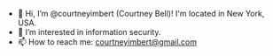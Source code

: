 - 👋 Hi, I’m @courtneyimbert (Courtney Bell)! I'm located in New York, USA.
- 👀 I’m interested in information security.
- 📫 How to reach me: courtneyimbert@gmail.com

<!---
courtneyimbert/courtneyimbert is a ✨ special ✨ repository because its `README.md` (this file) appears on your GitHub profile.
You can click the Preview link to take a look at your changes.
--->
